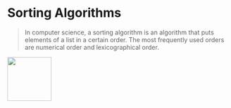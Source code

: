 
# Sorting Algorithms

> In computer science, a sorting algorithm is an algorithm that puts elements of a list in a certain order. The most frequently used orders are numerical order and lexicographical order.

<img src="https://bubble.png" width="100" height="100">
